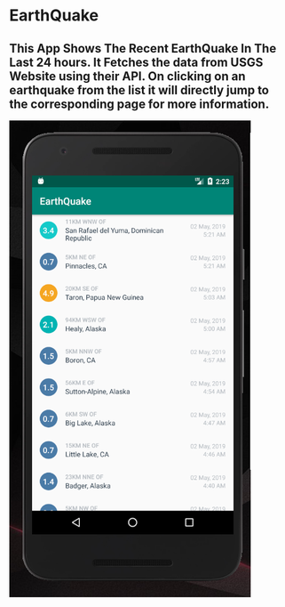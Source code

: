 # EarthQuake
## This App Shows The Recent EarthQuake In The Last 24 hours. It Fetches the data from USGS Website using their API. On clicking on an earthquake from the list it will directly jump to the corresponding page for more information.

![](img/EarthQuake.PNG)
